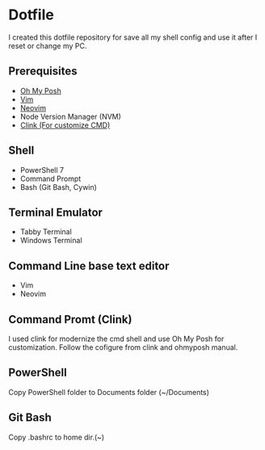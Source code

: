 # Dotfile

I created this dotfile repository for save all my shell config and use it after I reset or change my PC. 

## Prerequisites 
- [Oh My Posh](https://ohmyposh.dev/)
- [Vim](https://www.vim.org/)
- [Neovim](https://neovim.io/)
- Node Version Manager (NVM)
- [Clink (For customize CMD)](https://github.com/chrisant996/clink)

## Shell
- PowerShell 7
- Command Prompt
- Bash (Git Bash, Cywin)

## Terminal Emulator
- Tabby Terminal
- Windows Terminal

## Command Line base text editor
- Vim
- Neovim

## Command Promt (Clink)

I used clink for modernize the cmd shell and use Oh My Posh for customization. Follow the cofigure from clink and ohmyposh manual.

## PowerShell

Copy PowerShell folder to Documents folder (~/Documents)

## Git Bash

Copy .bashrc to home dir.(~)
